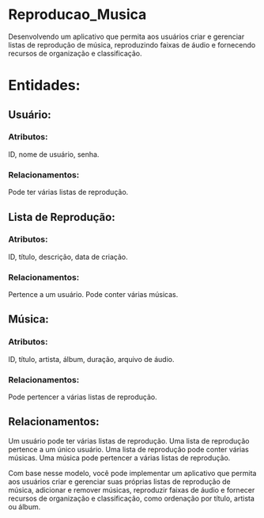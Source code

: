 # Reproducao_Musica
Desenvolvendo um aplicativo que permita aos usuários criar e gerenciar listas de reprodução de música, reproduzindo faixas de áudio e fornecendo recursos de organização e classificação.

# Entidades:
## Usuário:

### Atributos: 
ID, nome de usuário, senha.
### Relacionamentos: 
Pode ter várias listas de reprodução.

## Lista de Reprodução:

### Atributos: 
ID, título, descrição, data de criação.
### Relacionamentos: 
Pertence a um usuário. Pode conter várias músicas.

## Música:

### Atributos: 
ID, título, artista, álbum, duração, arquivo de áudio.
### Relacionamentos: 
Pode pertencer a várias listas de reprodução.

## Relacionamentos:

Um usuário pode ter várias listas de reprodução.
Uma lista de reprodução pertence a um único usuário.
Uma lista de reprodução pode conter várias músicas.
Uma música pode pertencer a várias listas de reprodução.

Com base nesse modelo, você pode implementar um aplicativo que permita aos usuários criar e gerenciar suas próprias listas de reprodução de música, adicionar e remover músicas, reproduzir faixas de áudio e fornecer recursos de organização e classificação, como ordenação por título, artista ou álbum.
